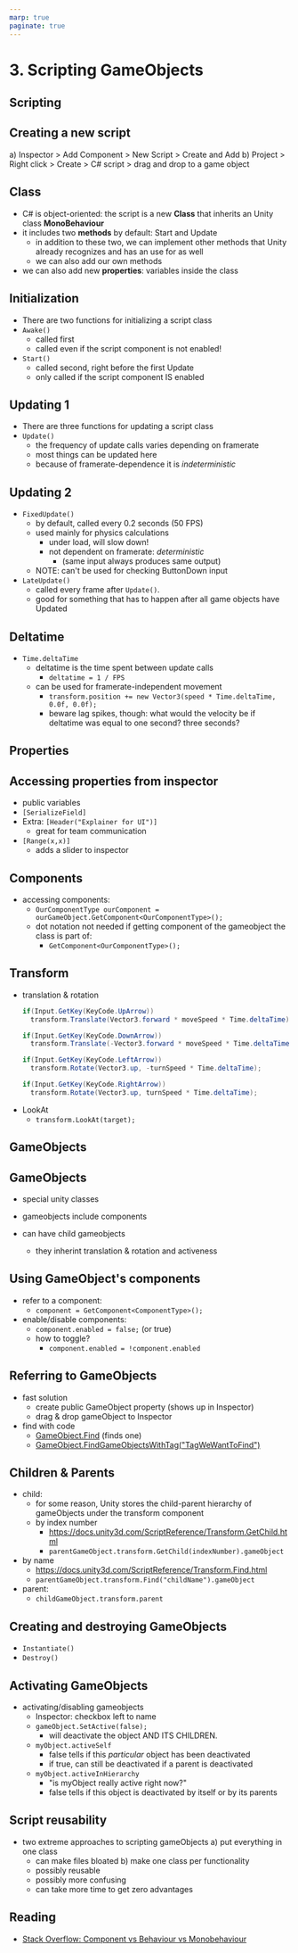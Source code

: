 ```yaml
---
marp: true
paginate: true
---
```

<!-- headingDivider: 3 -->
<!-- class: invert -->
# 3. Scripting GameObjects
## Scripting
## Creating a new script

a) Inspector > Add Component > New Script > Create and Add
b) Project > Right click > Create > C# script > drag and drop to a game object

## Class

* C# is object-oriented: the script is a new **Class** that inherits an Unity class **MonoBehaviour**
* it includes two **methods** by default: Start and Update
  * in addition to these two, we can implement other methods that Unity already recognizes and has an use for as well
  * we can also add our own methods 
* we can also add new **properties**: variables inside the class
## Initialization
  * There are two functions for initializing a script class
  * `Awake()`
    * called first
    * called even if the script component is not enabled!
  * `Start()`
    * called second, right before the first Update
    * only called if the script component IS enabled

## Updating 1
  * There are three functions for updating a script class
  * `Update()`
    * the frequency of update calls varies depending on framerate
    * most things can be updated here
    * because of framerate-dependence it is *indeterministic*
## Updating 2
  * `FixedUpdate()`
    * by default, called every 0.2 seconds (50 FPS)
    * used mainly for physics calculations
      * under load, will slow down!
      * not dependent on framerate: *deterministic*
        * (same input always produces same output)
    * NOTE: can't be used for checking ButtonDown input
  * `LateUpdate()`
    * called every frame after `Update()`.
    * good for something that has to happen after all game objects have Updated
## Deltatime

  * `Time.deltaTime`
    * deltatime is the time spent between update calls
      * `deltatime = 1 / FPS`
    * can be used for framerate-independent movement
      * `transform.position += new Vector3(speed * Time.deltaTime, 0.0f, 0.0f);`
      * beware lag spikes, though: what would the velocity be if deltatime was equal to one second? three seconds?

## Properties


## Accessing properties from inspector

* public variables
* `[SerializeField]`
* Extra: `[Header("Explainer for UI")]`
  * great for team communication
* `[Range(x,x)]`
  * adds a slider to inspector



## Components

* accessing components:
  * `OurComponentType ourComponent = ourGameObject.GetComponent<OurComponentType>();`
  * dot notation not needed if getting component of the gameobject the class is part of:
    * `GetComponent<OurComponentType>();`



## Transform
* translation & rotation
  ```c#
  if(Input.GetKey(KeyCode.UpArrow))
    transform.Translate(Vector3.forward * moveSpeed * Time.deltaTime);

  if(Input.GetKey(KeyCode.DownArrow))
    transform.Translate(-Vector3.forward * moveSpeed * Time.deltaTime);

  if(Input.GetKey(KeyCode.LeftArrow))
    transform.Rotate(Vector3.up, -turnSpeed * Time.deltaTime);

  if(Input.GetKey(KeyCode.RightArrow))
    transform.Rotate(Vector3.up, turnSpeed * Time.deltaTime);
  ```
* LookAt
  * `transform.LookAt(target);`


## GameObjects
## GameObjects
* special unity classes
* gameobjects include components

* can have child gameobjects
  * they inherint translation & rotation and activeness
## Using GameObject's components
  * refer to a component:
    * `component = GetComponent<ComponentType>();`
  * enable/disable components:
    * `component.enabled = false;` (or true)
    * how to toggle?
      * `component.enabled = !component.enabled`

## Referring to GameObjects
* fast solution
  * create public GameObject property (shows up in Inspector)
  * drag & drop gameObject to Inspector
* find with code
  * [GameObject.Find](https://docs.unity3d.com/ScriptReference/GameObject.Find.html) (finds one)
  * [GameObject.FindGameObjectsWithTag("TagWeWantToFind")](https://docs.unity3d.com/ScriptReference/GameObject.FindGameObjectsWithTag.html)
## Children & Parents

* child:
  * for some reason, Unity stores the child-parent hierarchy of gameObjects under the transform component
  * by index number
    * https://docs.unity3d.com/ScriptReference/Transform.GetChild.html
    * `parentGameObject.transform.GetChild(indexNumber).gameObject`
 *  by name
    * https://docs.unity3d.com/ScriptReference/Transform.Find.html
    * `parentGameObject.transform.Find("childName").gameObject`
* parent:
  * `childGameObject.transform.parent`


## Creating and destroying GameObjects

  * `Instantiate()`
  * `Destroy()`

## Activating GameObjects

* activating/disabling gameobjects
  * Inspector: checkbox left to name
  * `gameObject.SetActive(false);`
    * will deactivate the object AND ITS CHILDREN.
  * `myObject.activeSelf`
    * false tells if this _particular_ object has been deactivated
    * if true, can still be deactivated if a parent is deactivated
  * `myObject.activeInHierarchy`
    * "is myObject really active right now?"
    * false tells if this object is deactivated by itself or by its parents


## Script reusability

* two extreme approaches to scripting gameObjects
  a) put everything in one class
    * can make files bloated
  b) make one class per functionality
    * possibly reusable
    * possibly more confusing
    * can take more time to get zero advantages

## Reading

* [Stack Overflow: Component vs Behaviour vs Monobehaviour](https://stackoverflow.com/questions/44540747/what-is-the-difference-between-component-behaviour-and-monobehaviour-and-why-t)
